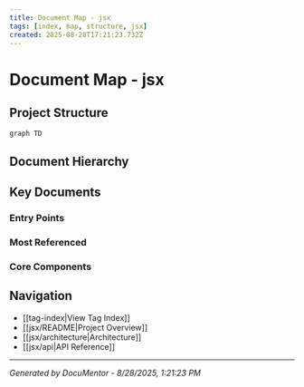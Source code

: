 ```yaml
---
title: Document Map - jsx
tags: [index, map, structure, jsx]
created: 2025-08-28T17:21:23.732Z
---
```


# Document Map - jsx

## Project Structure

```mermaid
graph TD

```

## Document Hierarchy



## Key Documents

### Entry Points


### Most Referenced


### Core Components


## Navigation

- [[tag-index|View Tag Index]]
- [[jsx/README|Project Overview]]
- [[jsx/architecture|Architecture]]
- [[jsx/api|API Reference]]

---
*Generated by DocuMentor - 8/28/2025, 1:21:23 PM*
